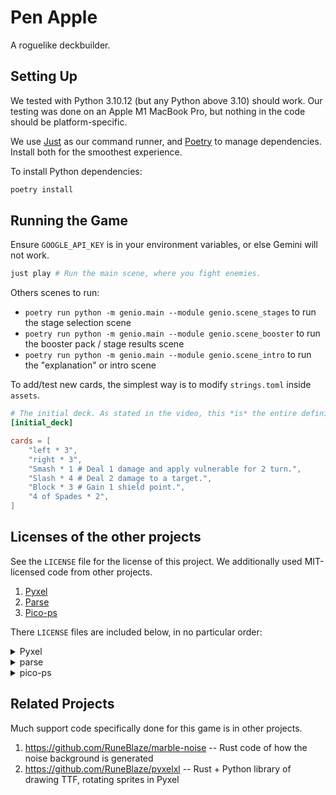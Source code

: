 Pen Apple
=============

A roguelike deckbuilder.

## Setting Up

We tested with Python 3.10.12 (but any Python above 3.10) should work. Our testing was done on an Apple M1 MacBook Pro, but nothing in the code should be platform-specific.

We use [Just](https://github.com/casey/just) as our command runner, and [Poetry](https://python-poetry.org/) to manage dependencies. Install both for the smoothest experience.

To install Python dependencies:

```bash
poetry install
```

## Running the Game

Ensure `GOOGLE_API_KEY` is in your environment variables, or else Gemini will not work.

```bash
just play # Run the main scene, where you fight enemies.
```

Others scenes to run:

 - `poetry run python -m genio.main --module genio.scene_stages` to run the stage selection scene
 - `poetry run python -m genio.main --module genio.scene_booster` to run the booster pack / stage results scene
 - `poetry run python -m genio.main --module genio.scene_intro` to run the "explanation" or intro scene

To add/test new cards, the simplest way is to modify `strings.toml` inside `assets`.

```toml
# The initial deck. As stated in the video, this *is* the entire definition of the cards. Not pre-programmed logic is needed.
[initial_deck]

cards = [
    "left * 3",
    "right * 3",
    "Smash * 1 # Deal 1 damage and apply vulnerable for 2 turn.",
    "Slash * 4 # Deal 2 damage to a target.",
    "Block * 3 # Gain 1 shield point.",
    "4 of Spades * 2",
]
```

## Licenses of the other projects

See the `LICENSE` file for the license of this project. We additionally used MIT-licensed code from other projects.

 1. [Pyxel](https://github.com/kitao/pyxel)
 2. [Parse](https://github.com/r1chardj0n3s/parse)
 3. [Pico-ps](https://github.com/MaxwellDexter/pico-ps)

There `LICENSE` files are included below, in no particular order:

<details>
<summary>Pyxel</summary>
<pre>
MIT License

Copyright (c) 2018 Takashi Kitao

Permission is hereby granted, free of charge, to any person obtaining a copy
of this software and associated documentation files (the "Software"), to deal
in the Software without restriction, including without limitation the rights
to use, copy, modify, merge, publish, distribute, sublicense, and/or sell
copies of the Software, and to permit persons to whom the Software is
furnished to do so, subject to the following conditions:

The above copyright notice and this permission notice shall be included in all
copies or substantial portions of the Software.

THE SOFTWARE IS PROVIDED "AS IS", WITHOUT WARRANTY OF ANY KIND, EXPRESS OR
IMPLIED, INCLUDING BUT NOT LIMITED TO THE WARRANTIES OF MERCHANTABILITY,
FITNESS FOR A PARTICULAR PURPOSE AND NONINFRINGEMENT. IN NO EVENT SHALL THE
AUTHORS OR COPYRIGHT HOLDERS BE LIABLE FOR ANY CLAIM, DAMAGES OR OTHER
LIABILITY, WHETHER IN AN ACTION OF CONTRACT, TORT OR OTHERWISE, ARISING FROM,
OUT OF OR IN CONNECTION WITH THE SOFTWARE OR THE USE OR OTHER DEALINGS IN THE
SOFTWARE.
</pre>
</details>

<details>
<summary>parse</summary>
<pre>
Copyright (c) 2012-2019 Richard Jones <richard@python.org>

Permission is hereby granted, free of charge, to any person obtaining a copy
of this software and associated documentation files (the "Software"), to deal
in the Software without restriction, including without limitation the rights
to use, copy, modify, merge, publish, distribute, sublicense, and/or sell
copies of the Software, and to permit persons to whom the Software is
furnished to do so, subject to the following conditions:

 The above copyright notice and this permission notice shall be included in
 all copies or substantial portions of the Software.

THE SOFTWARE IS PROVIDED "AS IS", WITHOUT WARRANTY OF ANY KIND, EXPRESS OR
IMPLIED, INCLUDING BUT NOT LIMITED TO THE WARRANTIES OF MERCHANTABILITY,
FITNESS FOR A PARTICULAR PURPOSE AND NONINFRINGEMENT. IN NO EVENT SHALL THE
AUTHORS OR COPYRIGHT HOLDERS BE LIABLE FOR ANY CLAIM, DAMAGES OR OTHER
LIABILITY, WHETHER IN AN ACTION OF CONTRACT, TORT OR OTHERWISE, ARISING FROM,
OUT OF OR IN CONNECTION WITH THE SOFTWARE OR THE USE OR OTHER DEALINGS IN THE
SOFTWARE.
</pre>
</details>


<details>
<summary>pico-ps</summary>
<pre>
MIT License

Copyright (c) 2020 MaxwellDexter

Permission is hereby granted, free of charge, to any person obtaining a copy
of this software and associated documentation files (the "Software"), to deal
in the Software without restriction, including without limitation the rights
to use, copy, modify, merge, publish, distribute, sublicense, and/or sell
copies of the Software, and to permit persons to whom the Software is
furnished to do so, subject to the following conditions:

The above copyright notice and this permission notice shall be included in all
copies or substantial portions of the Software.

THE SOFTWARE IS PROVIDED "AS IS", WITHOUT WARRANTY OF ANY KIND, EXPRESS OR
IMPLIED, INCLUDING BUT NOT LIMITED TO THE WARRANTIES OF MERCHANTABILITY,
FITNESS FOR A PARTICULAR PURPOSE AND NONINFRINGEMENT. IN NO EVENT SHALL THE
AUTHORS OR COPYRIGHT HOLDERS BE LIABLE FOR ANY CLAIM, DAMAGES OR OTHER
LIABILITY, WHETHER IN AN ACTION OF CONTRACT, TORT OR OTHERWISE, ARISING FROM,
OUT OF OR IN CONNECTION WITH THE SOFTWARE OR THE USE OR OTHER DEALINGS IN THE
SOFTWARE.
</pre>
</details>


## Related Projects

Much support code specifically done for this game is in other projects.

 1. https://github.com/RuneBlaze/marble-noise -- Rust code of how the noise background is generated
 2. https://github.com/RuneBlaze/pyxelxl -- Rust + Python library of drawing TTF, rotating sprites in Pyxel